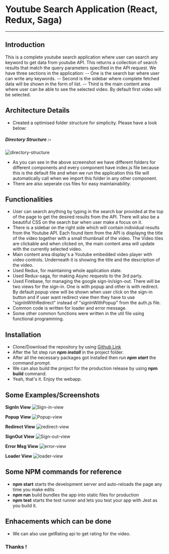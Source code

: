 # Youtube Search Application (React, Redux, Saga)
------------

Introduction
------------

This is a complete youtube search application where user can search any keyword to get data from youtube API. This returns a collection of search results that match the query parameters specified in the API request. 
We have three sections in the application:
-- One is the search bar where user can write any keywords.
-- Second is the sidebar where complete fetched data will be shown in the form of list.
-- Third is the main content area where user can be able to see the selected video. By default first video will be selected.

Architecture Details
------------
- Created a optimised folder structure for simplicity. Please have a look below:
##### Directory Structure :-
![directory-structure](https://i.postimg.cc/25yhZMg0/Screen_Shot_2018-09-27_at_10.05.03_PM.png)

- As you can see in the above screenshot we have different folders for different components and every component have index.js file because this is the default file and when we run the application this file will automatically call when we import this folder in any other component.
- There are also seperate css files for easy maintainability.

Functionalities
------------

- User can search anything by typing in the search bar provided at the top of the page to get the desired results from the API. There will also be a beautiful CSS on the search bar when user make a focus on it.
- There is a sidebar on the right side which will contain individual results from the Youtube API. Each found item from the API is displayng the title of the video together with a small thumbnail of the video. The Video tiles are clickable and when clicked on, the main content area will update with the currently selected video.
- Main content area display's a Youtube embedded video player with video controls.
Underneath it is showing the title and the description of the video.
- Used Redux, for maintaining whole application state.
- Used Redux-saga, for making Async requests to the 3rd party.
- Used Firebase, for managing the google sign-in/sign-out. There will be two views for the sign-in. One is with popup and other is with redirect. By default popup view will be shown when user click on the sign-in button and if user want redirect view then they have to use "signInWithRedirect" instead of "signInWithPopup" from the auth.js file.
- Common code is written for loader and error message.
- Some other common functions were written in the util file using functional programming.

Installation
-------------

- Clone/Download the repository by using [Github Link](https://github.com/harman6666/YTSearch)
- After the 1st step _run __npm install___ in the project folder.
- After all the necessary packages got installed then _run __npm start___ the command prompt.
- We can also build the project for the production release by using __npm build__ command.
- Yeah, that's it. Enjoy the webapp.

Some Examples/Screenshots
-----------

**SignIn View**
![Sign-in-view](https://i.postimg.cc/BbKGL7Qk/sign_In_View.png)

**Popup View**
![Popup-view](https://i.postimg.cc/MTrWjj0M/popup_View.png)

**Redirect View**
![redirect-view](https://i.postimg.cc/D0HyRb8k/new_Page_View.png)

**SignOut View**
![Sign-out-view](https://i.postimg.cc/bJMhvf81/Sign_Out_View.png)

**Error Msg View**
![error-view](https://i.postimg.cc/85w7X5RN/error_Msg.png)

**Loader View**
![loader-view](https://i.postimg.cc/c12xxw4P/loader_View.png)


Some NPM commands for reference
---------------

- __npm start__ starts the development server and auto-reloads the page any time you make edits
- __npm run__ build bundles the app into static files for production
- __npm test__ starts the test runner and lets you test your app with Jest as you build it.

Enhacements which can be done
----------------

- We can also use getRating api to get rating for the video. 


### Thanks !





